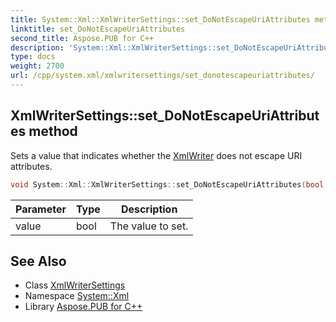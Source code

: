 ```yaml
---
title: System::Xml::XmlWriterSettings::set_DoNotEscapeUriAttributes method
linktitle: set_DoNotEscapeUriAttributes
second_title: Aspose.PUB for C++
description: 'System::Xml::XmlWriterSettings::set_DoNotEscapeUriAttributes method. Sets a value that indicates whether the XmlWriter does not escape URI attributes in C++.'
type: docs
weight: 2700
url: /cpp/system.xml/xmlwritersettings/set_donotescapeuriattributes/
---
```

## XmlWriterSettings::set_DoNotEscapeUriAttributes method


Sets a value that indicates whether the [XmlWriter](../../xmlwriter/) does not escape URI attributes.

```cpp
void System::Xml::XmlWriterSettings::set_DoNotEscapeUriAttributes(bool value)
```


| Parameter | Type | Description |
| --- | --- | --- |
| value | bool | The value to set. |

## See Also

* Class [XmlWriterSettings](../)
* Namespace [System::Xml](../../)
* Library [Aspose.PUB for C++](../../../)

